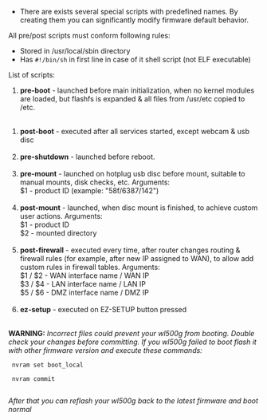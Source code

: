   * There are exists several special scripts with predefined names. By creating them you can significantly modify firmware default behavior.

All pre/post scripts must conform following rules:
  * Stored in /usr/local/sbin directory
  * Has `#!/bin/sh` in first line in case of it shell script (not ELF executable)

List of scripts:
  1. **pre-boot** - launched before main initialization, when no kernel modules are loaded, but flashfs is expanded & all files from /usr/etc copied to /etc.<br><br>
<ol><li><b>post-boot</b> - executed after all services started, except webcam & usb disc<br><br>
</li><li><b>pre-shutdown</b> - launched before reboot.<br><br>
</li><li><b>pre-mount</b> - launched on hotplug usb disc before mount, suitable to manual mounts, disk checks, etc. Arguments:<br>  $1 - product ID (example: "58f/6387/142")<br><br>
</li><li><b>post-mount</b> - launched, when disc mount is finished, to achieve custom user actions. Arguments:<br>   $1 - product ID<br>  $2 - mounted directory<br><br>
</li><li><b>post-firewall</b> - executed every time, after router changes routing & firewall rules (for example, after new IP assigned to WAN), to allow add custom rules in firewall tables. Arguments:<br>   $1 / $2 - WAN interface name / WAN IP<br>  $3 / $4 - LAN interface name / LAN IP<br> $5 / $6 - DMZ interface name / DMZ IP<br><br>
</li><li><b>ez-setup</b> - executed on EZ-SETUP button pressed<br><br></li></ol>

<b>WARNING:</b> <i>Incorrect files could prevent your wl500g from booting. Double check your changes before committing. If you wl500g failed to boot flash it with other firmware version and execute these commands:</i>
<pre><code> nvram set boot_local<br>
 nvram commit<br>
</code></pre>
<i>After that you can reflash your wl500g back to the latest firmware and boot normal</i>